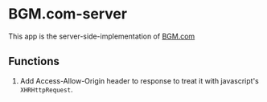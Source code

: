 # BGM.com-server

This app is the server-side-implementation of [BGM.com](https://bgm-com.herokuapp.com/#/BGM.com/)

## Functions

1. Add Access-Allow-Origin header to response to treat it with javascript's `XHRHttpRequest`.
